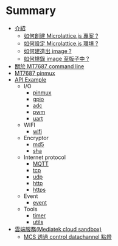 # Summary
* [介紹](intro/README.md)
  * [如何創建 Microlattice.js 專案 ?](intro/README.md)
  * [如何設定 Microlattice.js 環境 ?]()
  * [如何建造出 image ?]()
  * [如何燒錄 image 至版子中 ?]()
* [關於 MT7687 command line]()
* [MT7687 pinmux]() 
* [API Example](api/README.md)
  * I/O
    * [pinmux](api/pinmux.md)
    * [gpio](api/gpio.md)
    * [adc](api/adc.md)
    * [pwm](api/pwm.md)
    * [uart](api/uart.md)
  * WIFI
    * [wifi](api/wifi.md)
  * Encryptor
    * [md5](api/md5.md)
    * [sha](api/sha.md)
  * Internet protocol
    * [MQTT](api/mqtt.md)
    * [tcp](api/tcp.md)
    * [udp](api/udp.md)
    * [http](api/http.md)
    * [https](api/https.md)
  * Event
    * [event](api/event.md)
  * Tools
    * [timer](api/timer.md)
    * [utils](api/utils.md)
* [雲端服務(Mediatek cloud sandbox)](cloud/README.md)
  * [MCS 透過 control datachannel 點燈]()